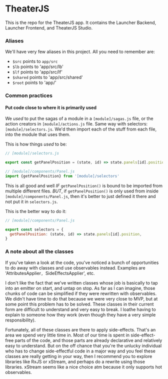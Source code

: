 # TheaterJS

This is the repo for the TheaterJS app. It contains the Launcher Backend, Launcher Frontend, and TheaterJS Studio.

### Aliases

We'll have very few aliases in this project. All you need to remember are:

* `$src` points to `app/src`
* `$lb` points to 'app/src/lb'
* `$lf` points to 'app/src/lf'
* `$shared` points to 'app/src/shared'
* `$root` points to 'app/'

### Common practices

#### Put code close to where it is primarily used

We *used* to put the sagas of a module in a `[module]/sagas.js` file, or the action creators in `[module]/actions.js` file. Same way with selectors: `[module]/selectors.js`. We'd then import each of the stuff from each file, into the module that uses them.

This is how things *used* to be:

```javascript
// [module]/selectors.js

export const getPanelPosition = (state, id) => state.panels[id].position

// [module]/components/Panel.js
import {getPanelPosition} from '[module]/selectors'
```

This is all good and well _IF_ `getPanelPosition()` is bound to be imported from multiple different files. _BUT_, if `getPanelPosition()` is only used from inside `[module]/components/Panel.js`, then it's better to just defined it there and not put it in `selectors.js`.

This is the better way to do it:

```javascript
// [module]/components/Panel.js

export const selectors = {
  getPanelPosition: (state, id) => state.panels[id].position,
}
```

### A note about all the classes

If you've taken a look at the code, you've noticed a bunch of opportunities to do away with classes and use observables instead. Examples are 'AttributesApplier`, `SideEffectsApplier', etc.

I don't like the fact that we've written classes whose job is basically to tap into an emitter on start, and untap on stop. As far as I can imagine, those chunks of code can be simplified if they were rewritten with observables. We didn't have time to do that because we were very close to MVP, but at some point this problem has to be solved. These classes in their current form are difficult to understand and very easy to break. I loathe having to explain to someone how they work (even though they have a very simple responsibility).

Fortunately, all of these classes are there to apply side-effects. That's an area we spend very little time in. Most of our time is spent in side-effect-free parts of the code, and those parts are already declarative and relatively easy to understand. But on the off chance that you're the unlucky individual who has to change side-effectful code in a major way and you feel these classes are really getting in your way, then I recommend you to explore libraries like RxJS or xStream, and perhaps do a rewrite using those libraries. xStream seems like a nice choice atm because it only supports hot observables.